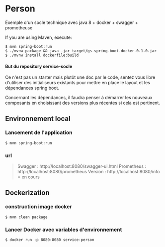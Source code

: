 # Person
Exemple d'un socle technique avec java 8 + docker + swagger + promotheuse

If you are using Maven, execute:

    $ mvn spring-boot:run
    $ ./mvnw package && java -jar target/gs-spring-boot-docker-0.1.0.jar
    $ ./mvnw install dockerfile:build

#### But du repository service-socle

Ce n'est pas un starter mais plutôt une doc par le code,
sentez vous libre d'utiliser des initialiseurs existants pour mettre en place le layout
et les dépendances spring boot.

Concernant les dépendances, il faudra penser à démarrer les nouveaux composants
en choisissant des versions plus récentes si cela est pertinent.

## Environnement local

### Lancement de l'application

    $ mvn spring-boot:run

### url

> Swagger : http://localhost:8080/swagger-ui.html
> Prometheus : http://localhost:8080/prometheus
> Version : http://localhost:8080/info = en cours
## Dockerization

### construction image docker

    $ mvn clean package

### Lancer Docker avec variables d'environnement

    $ docker run -p 8080:8080 service-person



